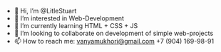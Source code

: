 - 👋 Hi, I’m @LitleStuart
- 👀 I’m interested in Web-Development
- 🌱 I’m currently learning HTML + CSS + JS
- 💞️ I’m looking to collaborate on development of simple web-projects
- 📫 How to reach me: vanyamukhori@gmail.com +7 (904) 169-98-91

<!---
LitleStuart/LitleStuart is a ✨ special ✨ repository because its `README.md` (this file) appears on your GitHub profile.
You can click the Preview link to take a look at your changes.
--->
